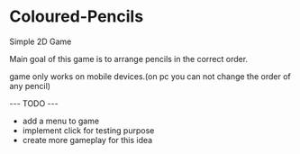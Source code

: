 Coloured-Pencils
================

Simple 2D Game

Main goal of this game is to arrange pencils in the correct order.

game only works on mobile devices.(on pc you can not change the order of any pencil)

--- TODO ---
* add a menu to game
* implement click for testing purpose
* create more gameplay for this idea
